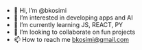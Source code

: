 - 👋 Hi, I’m @bkosimi
- 👀 I’m interested in developing apps and AI
- 🌱 I’m currently learning JS, REACT, PY
- 💞️ I’m looking to collaborate on fun projects
- 📫 How to reach me bkosimi@gmail.com

<!---
bkosimi/bkosimi is a ✨ special ✨ repository because its `README.md` (this file) appears on your GitHub profile.
You can click the Preview link to take a look at your changes.
--->
